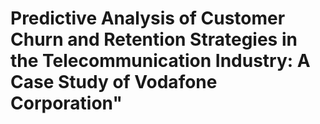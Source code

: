 # Predictive Analysis of Customer Churn and Retention Strategies in the Telecommunication Industry: A Case Study of Vodafone Corporation"